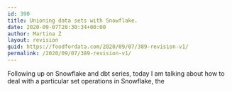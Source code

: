 ```yaml
---
id: 390
title: Unioning data sets with Snowflake.
date: 2020-09-07T20:30:34+00:00
author: Martina Z
layout: revision
guid: https://foodfordata.com/2020/09/07/389-revision-v1/
permalink: /2020/09/07/389-revision-v1/
---
```

Following up on Snowflake and dbt series, today I am talking about how to deal with a particular set operations in Snowflake, the